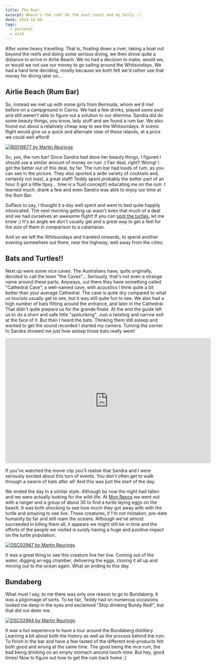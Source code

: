 ```yaml
---
title: The Rum!
excerpt: Where's the rum? On the east coast and my belly :)
date: 2014-12-06
tags:
  - personal
  - oz14
---
```


After some heavy travelling. That is, floating down a river, taking a boat out beyond the
reefs and doing some serious diving, we then drove quite a distance to arrive in Airlie
Beach. We no had a decision to make, would we, or would we not use our money to go sailing
around the Whitsundays. We had a hard time deciding, mostly because we both felt we'd
rather use that money for diving later on...

## Airlie Beach (Rum Bar)

So, instead we met up with some girls from Bermuda, whom we'd met before on a campground
in Cairns. We had a few drinks, played some pool and still weren't able to figure out a
solution to our dilemma. Sandra did do some beauty things, you know, lady stuff and we
found a rum bar. We also found out about a relatively cheap way to see the Whitsundays. A
scenic flight would give us a quick and alternate view of these islands, at a price we
could well afford!

[![R0019677 by Martin Reurings][imgIV]][IV]

So, yes, the rum bar! Since Sandra had done her beauty things, I figured I should use a
similar amount of money on rum :) Fair deal, right? Wrong! I got the better out of this
deal, by far. The rum bar had loads of rum, as you can see in the picture. They also
sported a wide variety of cocktails and, certainly not least, a great staff! Teddy spent
probably the better part of an hour (I got a little tipsy... time is a fluid concept!)
educating me on the rum. I learned much, drank a few and even Sandra was able to enjoy our
time at the Rum Bar.

Sufface to say, I thought it a day well spent and went to bed quite happily intoxicated.
The next morning getting up wasn't even that much of a deal and we had ourselves an
awesome flight! If you can [spot the turtles][turtlespotting], let me know ;) It's an
angle we don't usually get and a great way to get a feel for the size of them in
comparison to a catamaran.

And so we left the Whitsundays and traveled onwards, to spend another evening somewhere
out there, near the highway, well away from the cities.

## Bats and Turtles!!

Next up were some nice caves. The Australians have, quite originally, decided to call the
town "the Caves"... Seriously, that's not even a strange name around these parts. Anyways,
out there they have something called "Cathedral Cave", a well-named cave, with acoustics I
think quite a bit better than your average Cathedral. The cave is quite dry compared to
what us tourists usually get to see, but it was still quite fun to see. We also had a high
number of bats flitting around the entrance, and later in the Cathedral. That didn't quite
prepare us for the grande finale. At the end the guide left us to do a short and safe
little "spelunking". Just a twisting and narrow exit at the face of it. But then I heard
the bats. Thinking them still asleep and wanted to get the sound recorded I started my
camera. Turning the corner to Sandra showed me just how asleep those bats really were!

<iframe id="ytplayer" type="text/html" width="640" height="390"
  src="http://www.youtube.com/embed/TMttBwOXlFg?autoplay=0&origin=http://pebble.windgazer.nl"
  frameborder="0" ></iframe>

If you've watched the movie clip you'll realise that Sandra and I were seriously excited
about this turn of events. You don't often get to walk through a swarm of bats after all!
And this was just the start of the day.

We ended the day in a similar style. Although by now the night had fallen and we were
actually looking for the wild-life. At [Mon Repos][monrepos] we went out with a ranger and
a group of about 30 to find a turtle laying eggs on the beach. It was both shocking to see
how much they got away with with the turtle and amazing to see live. These creatures, if
I'm not mistaken, pre-date humanity by far and still roam the oceans. Although we've
almost succeeded in killing them all, it appears we might still be in time and the efforts
of the people we visited is surely having a huge and positive impact on the turtle
population.

[![DSC02947 by Martin Reurings][imgV]][V]

It was a great thing to see this creature live her live. Coming out of the water, digging
an egg chamber, delivering the eggs, closing it all up and moving out to the ocean again.
What an ending to this day.

## Bundaberg

What must I say, to me there was only one reason to go to Bundaberg. It was a pilgrimage
of sorts. To be fair, Teddy had on numerous occasions looked me deep in the eyes and
exclaimed "Stop drinking Bundy Red!", but that did not deter me.

[![DSC02994 by Martin Reurings][imgVI]][VI]

It was a fun experience to have a tour around the Bundaberg distillery. Learning a bit
about both the history as well as the process behind the rum. To finish in the bar and
have a few tasted of the different end-products felt both good and wrong at the same time.
The good being the nice rum, the bad being drinking on an empty stomach around lunch-time.
But hey, good times! Now to figure out how to get the rum back home ;)


[IV]: https://www.flickr.com/photos/windgazer/15760729818
[imgIV]: https://farm8.staticflickr.com/7532/15760729818_0437afa6ca_z.jpg
[V]: https://www.flickr.com/photos/windgazer/15328538043
[imgV]: https://farm8.staticflickr.com/7542/15328538043_92cd57f43f_z.jpg
[VI]: https://www.flickr.com/photos/windgazer/15328541963
[imgVI]: https://farm9.staticflickr.com/8678/15328541963_b46426909b_z.jpg

[turtlespotting]: https://www.flickr.com/photos/windgazer/15325886524/
[monrepos]: http://www.nprsr.qld.gov.au/parks/mon-repos/

<style>
article > iframe {
    margin: 0 auto 1em;
    display: block;
}
</style>
